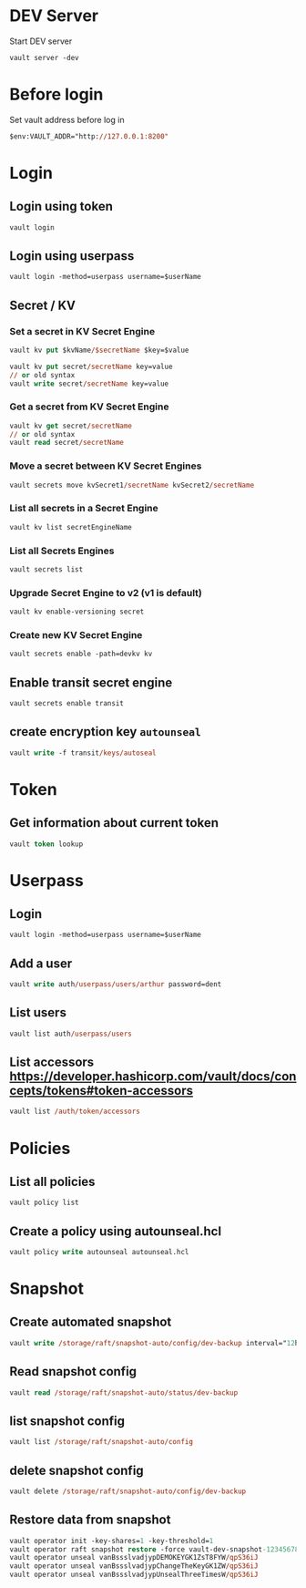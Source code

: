 # DEV Server
Start DEV server
```ps
vault server -dev
```

# Before login
Set vault address before log in
```ps
$env:VAULT_ADDR="http://127.0.0.1:8200"
```

# Login
## Login using token
```ps
vault login
```

## Login using userpass
```ps
vault login -method=userpass username=$userName
```

## Secret / KV
### Set a secret in KV Secret Engine
```ps
vault kv put $kvName/$secretName $key=$value
```

```ps
vault kv put secret/secretName key=value
// or old syntax
vault write secret/secretName key=value
```

### Get a secret from KV Secret Engine
```ps
vault kv get secret/secretName
// or old syntax
vault read secret/secretName
```

### Move a secret between KV Secret Engines
```ps
vault secrets move kvSecret1/secretName kvSecret2/secretName 
```

### List all secrets in a Secret Engine
```ps
vault kv list secretEngineName
```

### List all Secrets Engines
```ps
vault secrets list
```

### Upgrade Secret Engine to v2 (v1 is default)
```ps
vault kv enable-versioning secret
```
### Create new KV Secret Engine
```ps
vault secrets enable -path=devkv kv
```

## Enable transit secret engine
```ps
vault secrets enable transit
```

## create encryption key `autounseal`
```ps
vault write -f transit/keys/autoseal
```

# Token
## Get information about current token
```ps
vault token lookup
```

# Userpass
## Login
```ps
vault login -method=userpass username=$userName
```

## Add a user
```ps
vault write auth/userpass/users/arthur password=dent
```

## List users
```ps
vault list auth/userpass/users
```

## List accessors https://developer.hashicorp.com/vault/docs/concepts/tokens#token-accessors
```ps
vault list /auth/token/accessors
```

# Policies
## List all policies
```ps
vault policy list
```

## Create a policy using autounseal.hcl
```ps
vault policy write autounseal autounseal.hcl
```

# Snapshot
## Create automated snapshot
```ps
vault write /storage/raft/snapshot-auto/config/dev-backup interval="12h" retain=10 path_prefix="/data/vault_home/vault_files/snapshots/" file_prefix="vault-dev-snapshot" storage_type="local" local_max_space=50737418
```

## Read snapshot config
```ps
vault read /storage/raft/snapshot-auto/status/dev-backup
```
## list snapshot config
```ps
vault list /storage/raft/snapshot-auto/config
```

## delete snapshot config
```ps
vault delete /storage/raft/snapshot-auto/config/dev-backup
```

## Restore data from snapshot
```ps
vault operator init -key-shares=1 -key-threshold=1
vault operator raft snapshot restore -force vault-dev-snapshot-123456789657480786.snap
vault operator unseal vanBssslvadjypDEMOKEYGK1ZsT8FYW/qpS36iJ 	
vault operator unseal vanBssslvadjypChangeTheKeyGK1ZW/qpS36iJ 	
vault operator unseal vanBssslvadjypUnsealThreeTimesW/qpS36iJ
```



